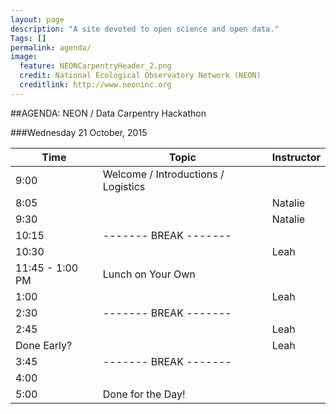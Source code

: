 ```yaml
---
layout: page
description: "A site devoted to open science and open data."
Tags: []
permalink: agenda/
image:
  feature: NEONCarpentryHeader_2.png
  credit: National Ecological Observatory Network (NEON)
  creditlink: http://www.neoninc.org
---
```



##AGENDA: NEON / Data Carpentry Hackathon 

###Wednesday 21 October, 2015

| Time        | Topic         | Instructor | 
|-------------|---------------|------------|
| 9:00     | Welcome / Introductions / Logistics |          |
| 8:05     |  | Natalie          |
| 9:30     |    | Natalie           |
| 10:15 | ------- BREAK ------- |      |
| 10:30 | | Leah     |
| 11:45 - 1:00 PM     | Lunch on Your Own |          |
| 1:00     |  | Leah         |
| 2:30 | ------- BREAK ------- |      |
| 2:45     | |  Leah      |
| Done Early?     |  |   Leah       |
| 3:45 | ------- BREAK ------- |      |
| 4:00     |  |       |
| 5:00     | Done for the Day! |       |
